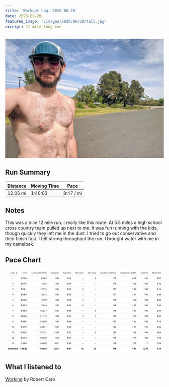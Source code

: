```yaml
---
title: 'Workout Log: 2020-06-20'
date: 2020-06-20
featured_image: '/images/2020/06/20/tall.jpg'
excerpt: 12 mile long run
---
```


![](/images/2020/06/20/wide.jpg)

## Run Summary

| Distance   | Moving Time          	| Pace        |
|------------|------------------------|-------------|
| 12.06 mi   |    1:46:03             |  8:47 / mi  |

## Notes

This was a nice 12 mile run. I really like this route. At 5.5 miles a high school cross country team pulled up next to me. It was fun running with the kids, though quickly they left me in the dust. I tried to go out conservative and then finish fast. I felt strong throughout the run. I brought water with me in my camelbak.

## Pace Chart

![](/images/2020/06/20/splits.png)

## What I listened to
[Working](https://www.goodreads.com/book/show/38746485-becoming) by Robert Caro

